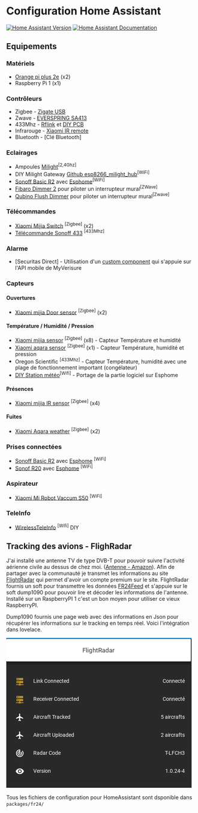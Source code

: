# Configuration Home Assistant 

[![Home Assistant Version](https://img.shields.io/badge/HomeAssistant%20Version-v0.102.0-green?style=for-the-badge)](https://github.com/home-assistant/home-assistant/releases/tag/0.102.0) [![Home Assistant Documentation](https://img.shields.io/badge/Rédaction%20Documentation-En%20cours-Orange?style=for-the-badge)](#)

## Equipements
### Matériels
* [Orange pi plus 2e](http://www.orangepi.org/orangepiplus2e/) (x2)
* Raspberry Pi 1 (x1)

### Contrôleurs 
* Zigbee - [Zigate USB](https://zigate.fr/produit/zigate-ttl/)
* Zwave - [EVERSPRING SA413](https://www.espace-domotique.fr/fr/transmetteur/everspring-controleur-usb-z-wave-plus-everspring-sa413-1-1043.html)
* 433Mhz - [Rflink](http://www.rflink.nl/) et [DIY PCB](https://github.com/azrod/diy-rflink-pcb) 
* Infrarouge - [Xiaomi IR remote](https://fr.gearbest.com/smart-home/pp_229556.html)
* Bluetooth - [Clé Bluetooth]

### Eclairages 
* Ampoules [Milight](http://www.milight.com/)<sup>[2,4Ghz]</sup>
* DIY Milight Gateway [Github esp8266_milight_hub](https://github.com/sidoh/esp8266_milight_hub)<sup>[WiFi]</sup>
* [Sonoff Basic R2](https://sonoff.tech/product/wifi-diy-smart-switches/basicr2) avec [Esphome](https://esphome.io/)<sup>[WiFi]</sup>
* [Fibaro Dimmer 2](https://www.fibaro.com/fr/products/dimmer-2/) pour piloter un interrupteur mural<sup>[ZWave]</sup>
* [Qubino Flush Dimmer](https://qubino.com/products/flush-dimmer/) pour piloter un interrupteur mural<sup>[Zwave]</sup>

### Télécommandes 
* [Xiaomi Mijia Switch](https://fr.aliexpress.com/item/32825685057.html) <sup>[Zigbee]</sup> (x2)
* [Télécommande Sonoff 433](https://sonoff.tech/product/accessories/rm433) <sup>[433Mhz]</sup>

### Alarme 
* [Securitas Direct] - Utilisation d'un [custom component](https://github.com/segalion/securitasdirect) qui s'appuie sur l'API mobile de MyVerisure 

### Capteurs
#### Ouvertures
* [Xiaomi mijia Door sensor](https://fr.aliexpress.com/item/32829391822.html) <sup>[Zigbee]</sup> (x2)

#### Température / Humidité / Pression
* [Xiaomi mijia sensor](https://fr.aliexpress.com/item/32714410866.html) <sup>[Zigbee]</sup> (x8) - Capteur Température et humidité
* [Xiaomi aqara sensor](https://fr.aliexpress.com/item/32714410866.html) <sup>[Zigbee]</sup> (x1) - Capteur Température, humidité et pression
* Oregon Scientific <sup>[433Mhz]</sup> - Capteur Température, humidité avec une plage de fonctionnement important (congélateur)
* [DIY Station météo](https://www.instructables.com/id/Solar-Powered-WiFi-Weather-Station-V20/)<sup>[Wifi]</sup> - Portage de la partie logiciel sur Esphome

#### Présences
* [Xiaomi mijia IR sensor](https://fr.aliexpress.com/item/32828696729.html) <sup>[Zigbee]</sup> (x4)

#### Fuites 
* [Xiaomi Aqara weather](https://fr.gearbest.com/smart-home/pp_229556.html) <sup>[Zigbee]</sup> (x2)

### Prises connectées 
* [Sonoff Basic R2](https://sonoff.tech/product/wifi-diy-smart-switches/basicr2) avec [Esphome](https://esphome.io/) <sup>[WiFi]</sup>
* [Sonof R20](https://sonoff.tech/product/wifi-smart-plugs/s20) avec [Esphome](https://esphome.io/) <sup>[WiFi]</sup>

### Aspirateur 
* [Xiaomi Mi Robot Vaccum S50](https://fr.aliexpress.com/item/32850707934.html) <sup>[WiFi]</sup>

### TeleInfo 
* [WirelessTeleInfo](https://github.com/Domochip/WirelessTeleInfo) <sup>[Wifi]</sup> DIY

## Tracking des avions - FlighRadar 

J'ai installé une antenne TV de type DVB-T pour pouvoir suivre l'activité aérienne civile au dessus de chez moi. ([Antenne - Amazon](https://www.amazon.fr/gp/product/B013Q94CT6/ref=ppx_yo_dt_b_asin_title_o00_s00?ie=UTF8&amp;psc=1&_encoding=UTF8&tag=azrod0d-21&linkCode=ur2&linkId=f952cf91e04350a5fe42c3dac0a421a0&camp=1642&creative=6746)). Afin de partager avec la communauté je transmet les informations au site [FlightRadar](https://www.flightradar24.com/) qui permet d'avoir un compte premium sur le site. FlightRadar fournis un soft pour transmettre les données [FR24Feed](https://www.flightradar24.com/share-your-data) et s'appuie sur le soft dump1090 pour pouvoir lire et décoder les informations de l'antenne. Installé sur un RaspberryPI 1 c'est un bon moyen pour utiliser ce vieux RaspberryPI. 

Dump1090 fournis une page web avec des informations en Json pour récupérer les informations sur le tracking en temps réel. Voici l'intégration dans lovelace. 

![dump1090](mdimg/dump1090-lovelace.png)

Tous les fichiers de configuration pour HomeAssistant sont dsponible dans `packages/fr24/`

